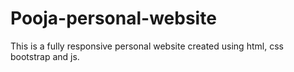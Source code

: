 # Pooja-personal-website
This is a fully responsive personal website created using html, css bootstrap and js.
